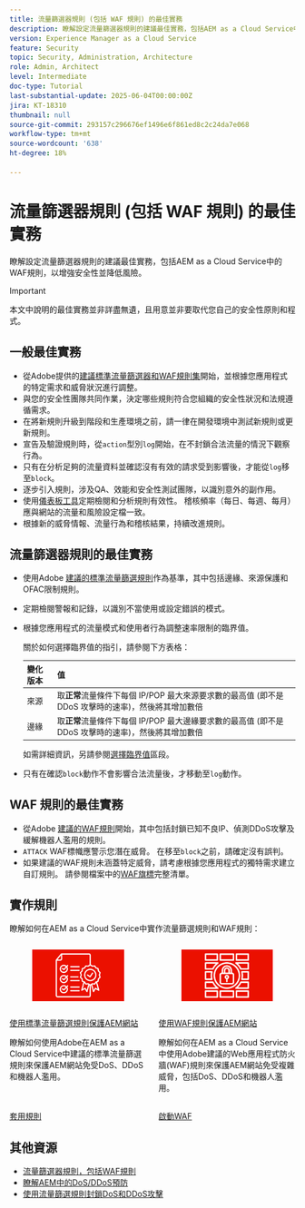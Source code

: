 ```yaml
---
title: 流量篩選器規則 (包括 WAF 規則) 的最佳實務
description: 瞭解設定流量篩選器規則的建議最佳實務，包括AEM as a Cloud Service中的WAF規則，以增強安全性並降低風險。
version: Experience Manager as a Cloud Service
feature: Security
topic: Security, Administration, Architecture
role: Admin, Architect
level: Intermediate
doc-type: Tutorial
last-substantial-update: 2025-06-04T00:00:00Z
jira: KT-18310
thumbnail: null
source-git-commit: 293157c296676ef1496e6f861ed8c2c24da7e068
workflow-type: tm+mt
source-wordcount: '638'
ht-degree: 18%

---
```


# 流量篩選器規則 (包括 WAF 規則) 的最佳實務

瞭解設定流量篩選器規則的建議最佳實務，包括AEM as a Cloud Service中的WAF規則，以增強安全性並降低風險。

>[!IMPORTANT]
>
>本文中說明的最佳實務並非詳盡無遺，且用意並非要取代您自己的安全性原則和程式。

## 一般最佳實務

- 從Adobe提供的[建議標準流量篩選器和WAF規則集](./overview.md#adobe-recommended-rules)開始，並根據您應用程式的特定需求和威脅狀況進行調整。
- 與您的安全性團隊共同作業，決定哪些規則符合您組織的安全性狀況和法規遵循需求。
- 在將新規則升級到階段和生產環境之前，請一律在開發環境中測試新規則或更新規則。
- 宣告及驗證規則時，從`action`型別`log`開始，在不封鎖合法流量的情況下觀察行為。
- 只有在分析足夠的流量資料並確認沒有有效的請求受到影響後，才能從`log`移至`block`。
- 逐步引入規則，涉及QA、效能和安全性測試團隊，以識別意外的副作用。
- 使用[儀表板工具](https://github.com/adobe/AEMCS-CDN-Log-Analysis-Tooling)定期檢閱和分析規則有效性。 稽核頻率（每日、每週、每月）應與網站的流量和風險設定檔一致。
- 根據新的威脅情報、流量行為和稽核結果，持續改進規則。

## 流量篩選器規則的最佳實務

- 使用Adobe [建議的標準流量篩選規則](https://experienceleague.adobe.com/en/docs/experience-manager-cloud-service/content/security/traffic-filter-rules-including-waf#recommended-starter-rules)作為基準，其中包括邊緣、來源保護和OFAC限制規則。
- 定期檢閱警報和記錄，以識別不當使用或設定錯誤的模式。
- 根據您應用程式的流量模式和使用者行為調整速率限制的臨界值。

  關於如何選擇臨界值的指引，請參閱下方表格：

  | 變化版本 | 值 |
  | :--------- | :------- |
  | 來源 | 取&#x200B;**正常**&#x200B;流量條件下每個 IP/POP 最大來源要求數的最高值 (即不是 DDoS 攻擊時的速率)，然後將其增加數倍 |
  | 邊緣 | 取&#x200B;**正常**&#x200B;流量條件下每個 IP/POP 最大邊緣要求數的最高值 (即不是 DDoS 攻擊時的速率)，然後將其增加數倍 |

  如需詳細資訊，另請參閱[選擇臨界值](../blocking-dos-attack-using-traffic-filter-rules.md#choosing-threshold-values)區段。

- 只有在確認`block`動作不會影響合法流量後，才移動至`log`動作。

## WAF 規則的最佳實務

- 從Adobe [建議的WAF規則](https://experienceleague.adobe.com/en/docs/experience-manager-cloud-service/content/security/traffic-filter-rules-including-waf#recommended-nonwaf-starter-rules)開始，其中包括封鎖已知不良IP、偵測DDoS攻擊及緩解機器人濫用的規則。
- `ATTACK` WAF標幟應警示您潛在威脅。 在移至`block`之前，請確定沒有誤判。
- 如果建議的WAF規則未涵蓋特定威脅，請考慮根據您應用程式的獨特需求建立自訂規則。 請參閱檔案中的[WAF旗標](https://experienceleague.adobe.com/en/docs/experience-manager-cloud-service/content/security/traffic-filter-rules-including-waf#waf-flags-list)完整清單。

## 實作規則

瞭解如何在AEM as a Cloud Service中實作流量篩選規則和WAF規則：

<!-- CARDS
{target = _self}

* ./use-cases/using-traffic-filter-rules.md
  {title = Protecting AEM websites using standard traffic filter rules}
  {description = Learn how to protect AEM websites from DoS, DDoS and bot abuse using Adobe-recommended standard traffic filter rules in AEM as a Cloud Service.}
  {image = ./assets/use-cases/using-traffic-filter-rules.png}
  {cta = Apply Rules}

* ./use-cases/using-waf-rules.md
  {title = Protecting AEM websites using WAF traffic filter rules}
  {description = Learn how to protect AEM websites from sophisticated threats including DoS, DDoS, and bot abuse using Adobe-recommended Web Application Firewall (WAF) traffic filter rules in AEM as a Cloud Service.}
  {image = ./assets/use-cases/using-waf-rules.png}
  {cta = Activate WAF}
-->
<!-- START CARDS HTML - DO NOT MODIFY BY HAND -->
<div class="columns">
    <div class="column is-half-tablet is-half-desktop is-one-third-widescreen" aria-label="Protecting AEM websites using standard traffic filter rules">
        <div class="card" style="height: 100%; display: flex; flex-direction: column; height: 100%;">
            <div class="card-image">
                <figure class="image x-is-16by9">
                    <a href="./use-cases/using-traffic-filter-rules.md" title="使用標準流量篩選規則保護AEM網站" target="_self" rel="referrer">
                        <img class="is-bordered-r-small" src="./assets/use-cases/using-traffic-filter-rules.png" alt="使用標準流量篩選規則保護AEM網站"
                             style="width: 100%; aspect-ratio: 16 / 9; object-fit: cover; overflow: hidden; display: block; margin: auto;">
                    </a>
                </figure>
            </div>
            <div class="card-content is-padded-small" style="display: flex; flex-direction: column; flex-grow: 1; justify-content: space-between;">
                <div class="top-card-content">
                    <p class="headline is-size-6 has-text-weight-bold">
                        <a href="./use-cases/using-traffic-filter-rules.md" target="_self" rel="referrer" title="使用標準流量篩選規則保護AEM網站">使用標準流量篩選規則保護AEM網站</a>
                    </p>
                    <p class="is-size-6">瞭解如何使用Adobe在AEM as a Cloud Service中建議的標準流量篩選規則來保護AEM網站免受DoS、DDoS和機器人濫用。</p>
                </div>
                <a href="./use-cases/using-traffic-filter-rules.md" target="_self" rel="referrer" class="spectrum-Button spectrum-Button--outline spectrum-Button--primary spectrum-Button--sizeM" style="align-self: flex-start; margin-top: 1rem;">
                    <span class="spectrum-Button-label has-no-wrap has-text-weight-bold">套用規則</span>
                </a>
            </div>
        </div>
    </div>
    <div class="column is-half-tablet is-half-desktop is-one-third-widescreen" aria-label="Protecting AEM websites using WAF rules">
        <div class="card" style="height: 100%; display: flex; flex-direction: column; height: 100%;">
            <div class="card-image">
                <figure class="image x-is-16by9">
                    <a href="./use-cases/using-waf-rules.md" title="使用WAF規則保護AEM網站" target="_self" rel="referrer">
                        <img class="is-bordered-r-small" src="./assets/use-cases/using-waf-rules.png" alt="使用WAF規則保護AEM網站"
                             style="width: 100%; aspect-ratio: 16 / 9; object-fit: cover; overflow: hidden; display: block; margin: auto;">
                    </a>
                </figure>
            </div>
            <div class="card-content is-padded-small" style="display: flex; flex-direction: column; flex-grow: 1; justify-content: space-between;">
                <div class="top-card-content">
                    <p class="headline is-size-6 has-text-weight-bold">
                        <a href="./use-cases/using-waf-rules.md" target="_self" rel="referrer" title="使用WAF規則保護AEM網站">使用WAF規則保護AEM網站</a>
                    </p>
                    <p class="is-size-6">瞭解如何在AEM as a Cloud Service中使用Adobe建議的Web應用程式防火牆(WAF)規則來保護AEM網站免受複雜威脅，包括DoS、DDoS和機器人濫用。</p>
                </div>
                <a href="./use-cases/using-waf-rules.md" target="_self" rel="referrer" class="spectrum-Button spectrum-Button--outline spectrum-Button--primary spectrum-Button--sizeM" style="align-self: flex-start; margin-top: 1rem;">
                    <span class="spectrum-Button-label has-no-wrap has-text-weight-bold">啟動WAF</span>
                </a>
            </div>
        </div>
    </div>
</div>
<!-- END CARDS HTML - DO NOT MODIFY BY HAND -->

## 其他資源

- [流量篩選器規則，包括WAF規則](https://experienceleague.adobe.com/zh-hant/docs/experience-manager-cloud-service/content/security/traffic-filter-rules-including-waf)
- [瞭解AEM中的DoS/DDoS預防](https://experienceleague.adobe.com/en/docs/experience-manager-learn/foundation/security/understanding-dos-and-prevention-approaches)
- [使用流量篩選規則封鎖DoS和DDoS攻擊](https://experienceleague.adobe.com/zh-hant/docs/experience-manager-learn/cloud-service/security/blocking-dos-attack-using-traffic-filter-rules)

